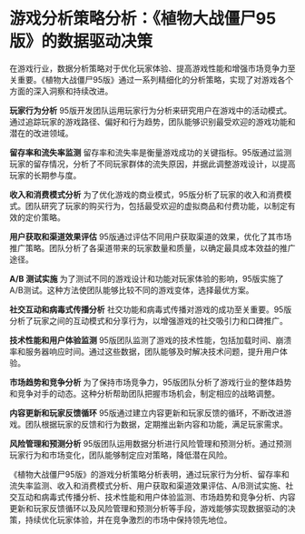 # 游戏分析策略分析：《植物大战僵尸95版》的数据驱动决策

在游戏行业，数据分析策略对于优化玩家体验、提高游戏性能和增强市场竞争力至关重要。《植物大战僵尸95版》通过一系列精细化的分析策略，实现了对游戏各个方面的深入洞察和持续改进。

**玩家行为分析**
95版开发团队运用玩家行为分析来研究用户在游戏中的活动模式。通过追踪玩家的游戏路径、偏好和行为趋势，团队能够识别最受欢迎的游戏功能和潜在的改进领域。

**留存率和流失率监测**
留存率和流失率是衡量游戏成功的关键指标。95版通过监测玩家的留存情况，分析了不同玩家群体的流失原因，并据此调整游戏设计，以提高玩家的长期参与度。

**收入和消费模式分析**
为了优化游戏的商业模式，95版分析了玩家的收入和消费模式。团队研究了玩家的购买行为，包括最受欢迎的虚拟商品和付费功能，以制定有效的定价策略。

**用户获取和渠道效果评估**
95版通过评估不同用户获取渠道的效果，优化了其市场推广策略。团队分析了各渠道带来的玩家数量和质量，以确定最具成本效益的推广途径。

**A/B 测试实施**
为了测试不同的游戏设计和功能对玩家体验的影响，95版实施了A/B测试。这种方法使团队能够比较不同的游戏变体，选择最优方案。

**社交互动和病毒式传播分析**
社交功能和病毒式传播对游戏的成功至关重要。95版分析了玩家之间的互动模式和分享行为，以增强游戏的社交吸引力和口碑推广。

**技术性能和用户体验监测**
95版团队监测了游戏的技术性能，包括加载时间、崩溃率和服务器响应时间。通过这些数据，团队能够及时解决技术问题，提升用户体验。

**市场趋势和竞争分析**
为了保持市场竞争力，95版团队分析了游戏行业的整体趋势和竞争对手的动态。这种分析帮助团队把握市场机会，制定相应的战略调整。

**内容更新和玩家反馈循环**
95版通过建立内容更新和玩家反馈的循环，不断改进游戏。团队根据玩家的反馈和行为数据，定期推出新内容和功能，满足玩家需求。

**风险管理和预测分析**
95版团队运用数据分析进行风险管理和预测分析。通过预测玩家行为和市场变化，团队能够制定应对策略，降低潜在风险。

《植物大战僵尸95版》的游戏分析策略分析表明，通过玩家行为分析、留存率和流失率监测、收入和消费模式分析、用户获取和渠道效果评估、A/B测试实施、社交互动和病毒式传播分析、技术性能和用户体验监测、市场趋势和竞争分析、内容更新和玩家反馈循环以及风险管理和预测分析等手段，游戏能够实现数据驱动的决策，持续优化玩家体验，并在竞争激烈的市场中保持领先地位。